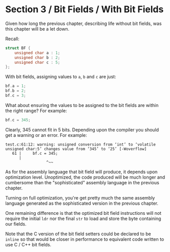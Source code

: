 # Section 3 / Bit Fields / With Bit Fields

Given how long the previous chapter, describing life without bit fields, was
this chapter will be a let down.

Recall:

```c
struct BF {
    unsigned char a : 1;
    unsigned char b : 2;
    unsigned char c : 5;
};
```

With bit fields, assigning values to `a`, `b` and `c` are just:

```c
bf.a = 1;
bf.b = 2;
bf.c = 3;
```

What about ensuring the values to be assigned to the bit fields are
within the right range? For example:

```c
bf.c = 345;
```

Clearly, 345 cannot fit in 5 bits. Depending upon the compiler you
should get a warning or an error. For example:

```text
test.c:61:12: warning: unsigned conversion from ‘int’ to ‘volatile unsigned char:5’ changes value from ‘345’ to ‘25’ [-Woverflow]
   61 |     bf.c = 345;
      |
	              ^~~
```

As for the assembly language that bit field will produce, it depends
upon optimization level. Unoptimized, the code produced will be much
longer and cumbersome than the "sophisticated" assembly language
in the previous chapter.

Turning on full optimization, you're get pretty much the same
assembly language generated as the sophisticated version in the
previous chapter.

One remaining difference is that the optimized bit field instructions
will not require the initial `ldr` nor the final `str` to load and
store the byte containing our fields.

Note that the C version of the bit field setters could be declared
to be `inline` so that would be closer in performance to equivalent
code written to use C / C++ bit fields.

